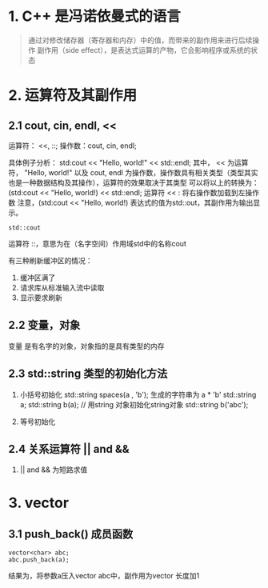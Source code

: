 # 1. C++ 是冯诺依曼式的语言
> 通过对修改储存器（寄存器和内存）中的值，而带来的副作用来进行后续操作
> 副作用（side effect），是表达式运算的产物，它会影响程序或系统的状态

# 2. 运算符及其副作用

## 2.1 cout, cin, endl, <<

运算符： <<, ::;
操作数：cout, cin, endl;

具体例子分析：
    std:cout << "Hello, world!" << std::endl;
其中， << 为运算符， "Hello, world!" 以及 cout, endl 为操作数，操作数具有相关类型（类型其实也是一种数据结构及其操作），运算符的效果取决于其类型
可以将以上的转换为：
    (std:cout << "Hello, world!) << std::endl;
运算符 << : 将右操作数加载到左操作数
注意，(std:cout << "Hello, world!) 表达式的值为std::out，其副作用为输出显示。

    std::cout
运算符 ::，意思为在（名字空间）作用域std中的名称cout 

有三种刷新缓冲区的情况：
1. 缓冲区满了
2. 请求库从标准输入流中读取
3. 显示要求刷新

## 2.2 变量，对象

变量 是有名字的对象，对象指的是具有类型的内存

## 2.3 std::string 类型的初始化方法

1. 小括号初始化 
    std::string spaces(a , 'b');
生成的字符串为 a * 'b'
    std::string a;
    std::string b(a); // 用string 对象初始化string对象
    std::string b('abc');

2. 等号初始化

## 2.4 关系运算符 || and &&

1. || and && 为短路求值

# 3. vector

## 3.1 push_back() 成员函数
    vector<char> abc;
    abc.push_back(a);
结果为，将参数a压入vector abc中，副作用为vector 长度加1

